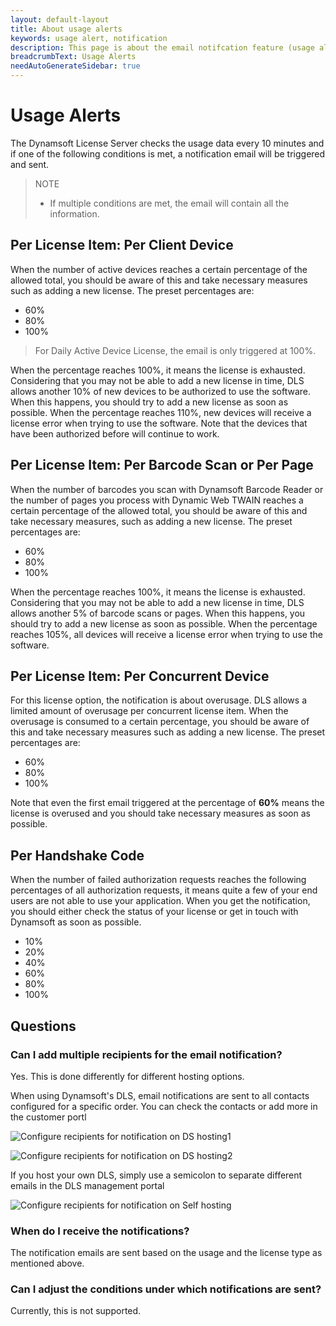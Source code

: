 ```yaml
---
layout: default-layout
title: About usage alerts
keywords: usage alert, notification
description: This page is about the email notifcation feature (usage alerts) of Dynamsoft Dynamsoft License Server
breadcrumbText: Usage Alerts
needAutoGenerateSidebar: true
---
```


# Usage Alerts

The Dynamsoft License Server checks the usage data every 10 minutes and if one of the following conditions is met, a notification email will be triggered and sent.

> NOTE
>  
> * If multiple conditions are met, the email will contain all the information. 

## Per License Item: Per Client Device

When the number of active devices reaches a certain percentage of the allowed total, you should be aware of this and take necessary measures such as adding a new license. The preset percentages are:

* 60%
* 80%
* 100%

> For Daily Active Device License, the email is only triggered at 100%.

When the percentage reaches 100%, it means the license is exhausted. Considering that you may not be able to add a new license in time, DLS allows another 10% of new devices to be authorized to use the software. When this happens, you should try to add a new license as soon as possible. When the percentage reaches 110%, new devices will receive a license error when trying to use the software. Note that the devices that have been authorized before will continue to work.

## Per License Item: Per Barcode Scan or Per Page

When the number of barcodes you scan with Dynamsoft Barcode Reader or the number of pages you process with Dynamic Web TWAIN reaches a certain percentage of the allowed total, you should be aware of this and take necessary measures, such as adding a new license. The preset percentages are:

* 60%
* 80%
* 100%

When the percentage reaches 100%, it means the license is exhausted. Considering that you may not be able to add a new license in time, DLS allows another 5% of barcode scans or pages. When this happens, you should try to add a new license as soon as possible. When the percentage reaches 105%, all devices will receive a license error when trying to use the software.

## Per License Item: Per Concurrent Device

For this license option, the notification is about overusage. DLS allows a limited amount of overusage per concurrent license item. When the overusage is consumed to a certain percentage, you should be aware of this and take necessary measures such as adding a new license. The preset percentages are:

* 60%
* 80%
* 100%

Note that even the first email triggered at the percentage of **60%** means the license is overused and you should take necessary measures as soon as possible.

## Per Handshake Code

When the number of failed authorization requests reaches the following percentages of all authorization requests, it means quite a few of your end users are not able to use your application. When you get the notification, you should either check the status of your license or get in touch with Dynamsoft as soon as possible.

* 10%
* 20%
* 40%
* 60%
* 80%
* 100%

## Questions

### Can I add multiple recipients for the email notification?

Yes. This is done differently for different hosting options.

When using Dynamsoft's DLS, email notifications are sent to all contacts configured for a specific order. You can check the contacts or add more in the customer portl

![Configure recipients for notification on DS hosting1]({{site.assets}}imgs/usagealerts-002.png)

![Configure recipients for notification on DS hosting2]({{site.assets}}imgs/usagealerts-003.png)

If you host your own DLS, simply use a semicolon to separate different emails in the DLS management portal

![Configure recipients for notification on Self hosting]({{site.assets}}imgs/usagealerts-001.png)

### When do I receive the notifications?

The notification emails are sent based on the usage and the license type as mentioned above.

### Can I adjust the conditions under which notifications are sent?

Currently, this is not supported.
